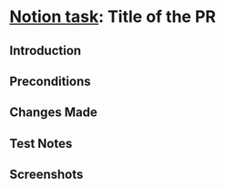 # [Notion task](https://www.notion.so/): Title of the PR

## Introduction

## Preconditions

<!--
Example:

- [ ] branched off #NNNN
- [ ] waiting on [WTMDENJBIOS-####](https://jira.uhub.biz/browse/WTMDENJBIOS-####)
-->

## Changes Made

## Test Notes

<!--
Example:

- [ ] branched off #NNNN
- [ ] waiting on [WTMDENJBIOS-####](https://jira.uhub.biz/browse/WTMDENJBIOS-####)
-->

## Screenshots
